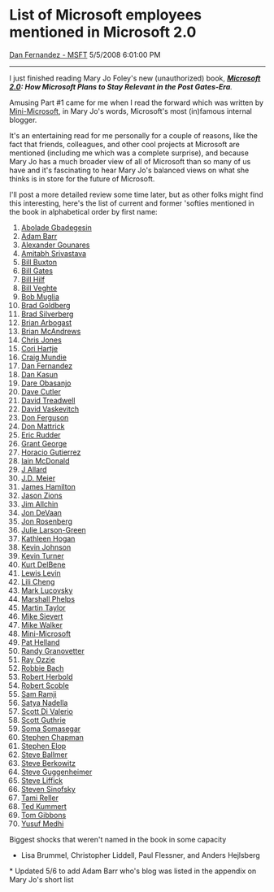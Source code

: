 <div id="page">

# List of Microsoft employees mentioned in Microsoft 2.0

[Dan Fernandez -
MSFT](https://social.msdn.microsoft.com/profile/Dan%20Fernandez%20-%20MSFT)
5/5/2008 6:01:00 PM

-----

<div id="content">

I just finished reading Mary Jo Foley's new (unauthorized) book,
[***Microsoft 2.0***](http://www.amazon.com/gp/product/product-description/0470191384/ref=dp_proddesc_0?ie=UTF8&n=283155&s=books)***:
How Microsoft Plans to Stay Relevant in the Post Gates-Era**.*

Amusing Part \#1 came for me when I read the forward which was written
by [Mini-Microsoft](http://minimsft.blogspot.com/), in Mary Jo's words,
Microsoft's most (in)famous internal blogger.

It's an entertaining read for me personally for a couple of reasons,
like the fact that friends, colleagues, and other cool projects at
Microsoft are mentioned (including me which was a complete surprise),
and because Mary Jo has a much broader view of all of Microsoft than so
many of us have and it's fascinating to hear Mary Jo's balanced views on
what she thinks is in store for the future of Microsoft.

I'll post a more detailed review some time later, but as other folks
might find this interesting, here's the list of current and former
'softies mentioned in the book in alphabetical order by first name:

1.  [Abolade
    Gbadegesin](https://channel9.msdn.com/Showpost.aspx?postid=399577)
2.  [Adam Barr](http://www.proudlyserving.com/)
3.  [Alexander
    Gounares](http://www.microsoft.com/presspass/exec/gounares/default.mspx)
4.  [Amitabh Srivastava](http://research.microsoft.com/users/amitabhs/)
5.  [Bill Buxton](http://www.businessweek.com/bios/Bill_Buxton.htm)
6.  [Bill
    Gates](http://www.microsoft.com/presspass/exec/billg/default.mspx)
7.  [Bill Hilf](http://port25.technet.com/search.aspx?u=2107)
8.  [Bill
    Veghte](http://www.microsoft.com/presspass/exec/veghte/default.mspx)
9.  [Bob
    Muglia](http://www.microsoft.com/presspass/exec/bobmuglia/default.mspx)
10. [Brad Goldberg](http://www.spock.com/brad-goldberg)
11. [Brad Silverberg](http://en.wikipedia.org/wiki/Brad_Silverberg)
12. [Brian
    Arbogast](http://www.microsoft.com/presspass/exec/arbogast/default.mspx)
13. [Brian
    McAndrews](http://www.microsoft.com/presspass/exec/McAndrews/default.mspx)
14. [Chris
    Jones](http://www.microsoft.com/presspass/exec/cjones/default.mspx)
15. [Cori
    Hartje](http://www.microsoft.com/presspass/features/2006/apr06/04-24GenuineSoftware.mspx)
16. [Craig
    Mundie](http://www.microsoft.com/presspass/exec/craig/default.mspx)
17. [Dan Fernandez](http://blogs.msdn.com/danielfe)
18. [Dan Kasun](http://blogs.msdn.com/dankasun/)
19. [Dare Obasanjo](http://25hoursaday.com/weblog/)
20. [Dave
    Cutler](http://en.wikipedia.org/wiki/Dave_Cutler_%28software_engineer%29)
21. [David
    Treadwell](http://www.microsoft.com/presspass/exec/treadwell/default.mspx)
22. [David
    Vaskevitch](http://www.microsoft.com/presspass/exec/dvaskevitch/default.mspx)
23. [Don Ferguson](http://en.wikipedia.org/wiki/Donald_F._Ferguson)
24. [Don
    Mattrick](http://www.microsoft.com/presspass/exec/Mattrick/default.mspx)
25. [Eric
    Rudder](http://www.microsoft.com/presspass/exec/ericr/default.mspx)
26. [Grant
    George](http://www.microsoft.com/presspass/exec/george/default.mspx)
27. [Horacio
    Gutierrez](http://search.microsoft.com/results.aspx?q=Horacio+Gutierrez)
28. [Iain McDonald](http://blogs.msdn.com/iainmcdonald/default.aspx)
29. [J
    Allard](http://www.microsoft.com/presspass/exec/jallard/default.mspx)
30. [J.D. Meier](http://blogs.msdn.com/jmeier/)
31. [James Hamilton](http://www.mvdirona.com/jrh/work/)
32. [Jason Zions](http://blogs.technet.com/jdzions/default.aspx)
33. [Jim
    Allchin](http://www.microsoft.com/presspass/exec/jim/default.mspx)
34. [Jon
    DeVaan](http://www.microsoft.com/presspass/exec/devaan/default.mspx)
35. [Jon Rosenberg](http://port25.technet.com/search.aspx?u=3660)
36. [Julie
    Larson-Green](http://www.microsoft.com/presspass/exec/julielar/default.mspx)
37. [Kathleen
    Hogan](http://www.microsoft.com/presspass/exec/hogan/default.mspx)
38. [Kevin
    Johnson](http://www.microsoft.com/presspass/exec/kjohnson/default.mspx)
39. [Kevin
    Turner](http://www.microsoft.com/presspass/exec/turner/default.mspx)
40. [Kurt
    DelBene](http://www.microsoft.com/presspass/exec/kurtd/default.mspx)
41. [Lewis
    Levin](http://www.microsoft.com/presspass/exec/llevin/default.mspx)
42. [Lili Cheng](http://research.microsoft.com/~lilich/)
43. [Mark Lucovsky](http://mark-lucovsky.blogspot.com/)
44. [Marshall
    Phelps](http://www.microsoft.com/presspass/exec/mphelps/default.mspx)
45. [Martin
    Taylor](http://www.informationweek.com/news/software/linux/showArticle.jhtml?articleID=18200168)
46. [Mike
    Sievert](http://www.microsoft.com/presspass/exec/sievert/default.mspx)
47. [Mike Walker](http://blogs.msdn.com/mikewalker/)
48. [Mini-Microsoft](http://minimsft.blogspot.com/)
49. [Pat Helland](http://blogs.msdn.com/pathelland/)
50. [Randy
    Granovetter](http://www.mobileway.com/about_us/iframe_advisor.asp)
51. [Ray
    Ozzie](http://www.microsoft.com/presspass/exec/ozzie/default.mspx)
52. [Robbie
    Bach](http://www.microsoft.com/presspass/exec/rbach/default.mspx)
53. [Robert Herbold](http://www.charlierose.com/guests/robert-herbold)
54. [Robert Scoble](http://www.scobleizer.com/)
55. [Sam Ramji](http://port25.technet.com/search.aspx?u=2126)
56. [Satya
    Nadella](http://www.microsoft.com/presspass/exec/nadella/default.mspx)
57. [Scott Di
    Valerio](http://www.microsoft.com/presspass/exec/scottdiv/default.mspx)
58. [Scott Guthrie](http://www.weblogs.asp.net/scottgu/)
59. [Soma Somasegar](http://blogs.msdn.com/somasegar/)
60. [Stephen Chapman](http://uxevangelist.net/)
61. [Stephen
    Elop](http://www.microsoft.com/presspass/exec/elop/default.mspx)
62. [Steve
    Ballmer](http://www.microsoft.com/presspass/exec/steve/default.mspx)
63. [Steve
    Berkowitz](http://www.microsoft.com/presspass/exec/steveberk/default.mspx)
64. [Steve
    Guggenheimer](http://www.microsoft.com/presspass/exec/guggenheimer/default.mspx)
65. [Steve
    Liffick](http://www.microsoft.com/presspass/exec/liffick/default.mspx)
66. [Steven
    Sinofsky](http://www.microsoft.com/presspass/exec/ssinofsky/default.mspx)
67. [Tami
    Reller](http://www.microsoft.com/presspass/exec/treller/default.mspx)
68. [Ted
    Kummert](http://www.microsoft.com/presspass/exec/kummert/default.mspx)
69. [Tom
    Gibbons](http://www.microsoft.com/presspass/exec/tomgi/default.mspx)
70. [Yusuf
    Medhi](http://www.microsoft.com/presspass/exec/yusuf/default.mspx)

Biggest shocks that weren't named in the book in some capacity

  - Lisa Brummel, Christopher Liddell, Paul Flessner, and Anders
    Hejlsberg

\* Updated 5/6 to add Adam Barr who's blog was listed in the appendix on
Mary Jo's short list

</div>

</div>
